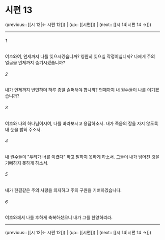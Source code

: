 # 시편 13

(previous:: [[시 12|← 시편 12]]) | (up:: [[시편]]) | (next:: [[시 14|시편 14 →]])

***




###### 1 

여호와여, 언제까지 나를 잊으시겠습니까? 영원히 잊으실 작정이십니까? 나에게 주의 얼굴을 언제까지 숨기시겠습니까? 



###### 2 

내가 언제까지 번민하며 하루 종일 슬퍼해야 합니까? 언제까지 내 원수들이 나를 이기겠습니까? 



###### 3 

여호와 나의 하나님이시여, 나를 바라보시고 응답하소서. 내가 죽음의 잠을 자지 않도록 내 눈을 밝혀 주소서. 



###### 4 

내 원수들이 "우리가 너를 이겼다" 하고 말하지 못하게 하소서. 그들이 내가 넘어진 것을 기뻐하지 못하게 하소서. 



###### 5 

내가 한결같은 주의 사랑을 의지하고 주의 구원을 기뻐하겠습니다. 



###### 6 

여호와께서 나를 후하게 축복하셨으니 내가 그를 찬양하리라.

***

(previous:: [[시 12|← 시편 12]]) | (up:: [[시편]]) | (next:: [[시 14|시편 14 →]])
